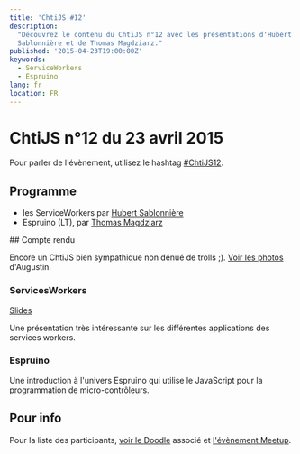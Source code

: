 ```yaml
---
title: 'ChtiJS #12'
description:
  "Découvrez le contenu du ChtiJS n°12 avec les présentations d'Hubert
  Sablonnière et de Thomas Magdziarz."
published: '2015-04-23T19:00:00Z'
keywords:
  - ServiceWorkers
  - Espruino
lang: fr
location: FR
---
```


# ChtiJS n°12 du 23 avril 2015

Pour parler de l'évènement, utilisez le hashtag
[#ChtiJS12](https://twitter.com/search?q=%23ChtiJS12&src=hash).

## Programme

- les ServiceWorkers par [Hubert Sablonnière](https://twitter.com/hsablonniere)
- Espruino (LT), par [Thomas Magdziarz](http://www.thomasmagdziarz.fr)

## Compte rendu

Encore un ChtiJS bien sympathique non dénué de trolls ;).
[Voir les photos](https://www.flickr.com/photos/ashassin/albums/72157651732230270)
d'Augustin.

### ServicesWorkers

[Slides](http://hsablonniere.com/talks/)

Une présentation très intéressante sur les différentes applications des services
workers.

### Espruino

Une introduction à l'univers Espruino qui utilise le JavaScript pour la
programmation de micro-contrôleurs.

## Pour info

Pour la liste des participants,
[voir le Doodle](http://doodle.com/6ustz8xah2m4ss74) associé et
[l'évènement Meetup](http://www.meetup.com/FranceJS/events/221494183/).
